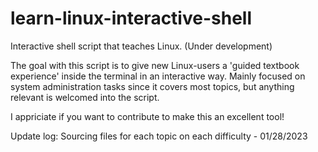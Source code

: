 # learn-linux-interactive-shell
Interactive shell script that teaches Linux. (Under development)

The goal with this script is to give new Linux-users a 'guided textbook experience' inside the terminal in an interactive way.
Mainly focused on system administration tasks since it covers most topics, but anything relevant is welcomed into the script.

I appriciate if you want to contribute to make this an excellent tool!

Update log:
Sourcing files for each topic on each difficulty - 01/28/2023
